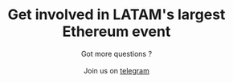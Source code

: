 ---
#######################
## To keep any param unused, just leave its value as empty. Nothing after the : for the param
#######################
########################
# Required params for each section
name: volunteer # id of the section used for id'ing the section in classes
is_active: "yes"
title: "Get involved in LATAM's largest Ethereum event"
subtitle: "<div class='mt-5'>Got more questions ?<br/><br/>Join us on <a href='https://t.me/EthRio'>telegram</a></div>"
bg_image: "/assets/images/back_sec_seven.png"
has_multiple_buttons: "yes"
button_one_text: "Volunteer"
button_one_link: "https://ethrio.typeform.com/Volunteers"
button_two_text: "Speaker/Sponsor"
button_two_link: "https://ethrio.typeform.com/sponsor-speaker"
#################################
# Container and grid classes
css_classes_container: "container pt-5 pb-5 text-center"
css_classes_row: "row"
# Classes for grid columns
css_classes_col_one: "col-sm-12"
css_classes_button_group_outer_div: "pb-5 mt-5"
css_classes_button_group_inner_div: "row align-items-center gy-3"
css_classes_button_container: "col-sm-12 col-md-6"
css_classes_button: "btn btn-lg btn-outline-primary text-secondary"
#################################
# CSS classes for the params above
css_classes_title: "fw-bolder text-secondary mt-5 fs-1"
css_classes_subtitle: "mt-2 fw-bold text-secondary mt-3 fs-5"
---